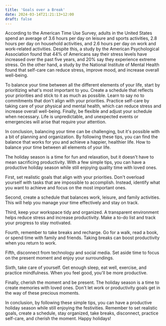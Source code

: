 ```yaml
---
title: 'Goals over a Break'
date: 2024-03-14T21:21:13+12:00
draft: false
---
```


According to the American Time Use Survey, adults in the United States spend an average of 3.6 hours per day on leisure and sports activities, 2.8 hours per day on household activities, and 2.6 hours per day on work and work-related activities. Despite this, a study by the American Psychological Association found that 44% of Americans say their stress levels have increased over the past five years, and 20% say they experience extreme stress. On the other hand, a study by the National Institute of Mental Health found that self-care can reduce stress, improve mood, and increase overall well-being.

To balance your time between all the different elements of your life, start by prioritizing what's most important to you. Create a schedule that reflects your priorities and stick to it as much as possible. Learn to say no to commitments that don't align with your priorities. Practice self-care by taking care of your physical and mental health, which can reduce stress and increase overall well-being. Finally, be flexible and adjust your schedule when necessary. Life is unpredictable, and unexpected events or emergencies will arise that require your attention.

In conclusion, balancing your time can be challenging, but it's possible with a bit of planning and organization. By following these tips, you can find the balance that works for you and achieve a happier, healthier life. How to balance your time between all elements of your life.

The holiday season is a time for fun and relaxation, but it doesn't have to mean sacrificing productivity. With a few simple tips, you can have a productive holiday season while still enjoying quality time with loved ones.

First, set realistic goals that align with your priorities. Don't overload yourself with tasks that are impossible to accomplish. Instead, identify what you want to achieve and focus on the most important ones.

Second, create a schedule that balances work, leisure, and family activities. This will help you manage your time effectively and stay on track.

Third, keep your workspace tidy and organized. A transparent environment helps reduce stress and increase productivity. Make a to-do list and track your progress to stay motivated.

Fourth, remember to take breaks and recharge. Go for a walk, read a book, or spend time with family and friends. Taking breaks can boost productivity when you return to work.

Fifth, disconnect from technology and social media. Set aside time to focus on the present moment and enjoy your surroundings.

Sixth, take care of yourself. Get enough sleep, eat well, exercise, and practice mindfulness. When you feel good, you'll be more productive.

Finally, cherish the moment and be present. The holiday season is a time to create memories with loved ones. Don't let work or productivity goals get in the way of these precious moments.

In conclusion, by following these simple tips, you can have a productive holiday season while still enjoying the festivities. Remember to set realistic goals, create a schedule, stay organized, take breaks, disconnect, practice self-care, and cherish the moment. Happy holidays!
